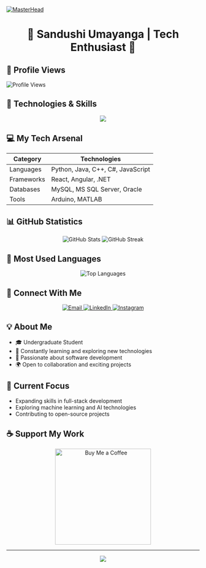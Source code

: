 [![MasterHead](https://gomycode.com/eg/wp-content/uploads/sites/28/2023/11/1_yw0TnheAGN-LPneDaTlaxw.gif)](http://sandushiUmayanga1916.in)

<h1 align="center">🌟 Sandushi Umayanga | Tech Enthusiast 🚀</h1>

## 👀 Profile Views
![Profile Views](https://komarev.com/ghpvc/?username=sandushiumayanga1916&color=brightgreen)

## 🔧 Technologies & Skills

<p align="center">
  <img src="https://skillicons.dev/icons?i=python,java,cpp,cs,javascript,react,angular,android,arduino,dotnet,mysql,matlab" />
</p>

## 💻 My Tech Arsenal

| Category | Technologies |
|----------|--------------|
| Languages | Python, Java, C++, C#, JavaScript |
| Frameworks | React, Angular, .NET |
| Databases | MySQL, MS SQL Server, Oracle |
| Tools | Arduino, MATLAB |

## 📊 GitHub Statistics

<p align="center">
  <img src="https://github-readme-stats.vercel.app/api?username=sandushiumayanga1916&show_icons=true&theme=radical" alt="GitHub Stats" />
  <img src="https://github-readme-streak-stats.herokuapp.com/?user=sandushiumayanga1916&theme=radical" alt="GitHub Streak" />
</p>

## 🌈 Most Used Languages

<p align="center">
  <img src="https://github-readme-stats.vercel.app/api/top-langs/?username=sandushiumayanga1916&layout=compact&theme=radical" alt="Top Languages" />
</p>

## 🤝 Connect With Me

<p align="center">
  <a href="mailto:sandushiumayanga1916@gmail.com">
    <img src="https://img.shields.io/badge/Email-D14836?style=for-the-badge&logo=gmail&logoColor=white" alt="Email"/>
  </a>
  <a href="https://linkedin.com/in/sandushi-dissanayake">
    <img src="https://img.shields.io/badge/LinkedIn-0077B5?style=for-the-badge&logo=linkedin&logoColor=white" alt="LinkedIn"/>
  </a>
  <a href="https://instagram.com/sandushidissanayake">
    <img src="https://img.shields.io/badge/Instagram-E4405F?style=for-the-badge&logo=instagram&logoColor=white" alt="Instagram"/>
  </a>
</p>

## 💡 About Me

- 🎓 Undergraduate Student
- 🌱 Constantly learning and exploring new technologies
- 💼 Passionate about software development
- 🌍 Open to collaboration and exciting projects

## 🎯 Current Focus

- Expanding skills in full-stack development
- Exploring machine learning and AI technologies
- Contributing to open-source projects

## ☕ Support My Work

<p align="center">
  <a href="https://www.buymeacoffee.com/sandushi">
    <img src="https://cdn.buymeacoffee.com/buttons/v2/default-yellow.png" width="250" alt="Buy Me a Coffee" />
  </a>
</p>

---

<p align="center">
  <img src="https://capsule-render.vercel.app/api?type=waving&color=gradient&height=100&section=footer"/>
</p>
